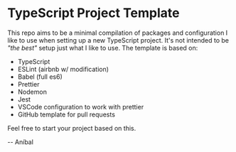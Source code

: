 # TypeScript Project Template

This repo aims to be a minimal compilation of packages and configuration I like to use when setting up a new TypeScript project.
It's not intended to be _"the best"_ setup just what I like to use. The template is based on:
- TypeScript
- ESLint (airbnb w/ modification)
- Babel (full es6)
- Prettier
- Nodemon
- Jest
- VSCode configuration to work with prettier
- GitHub template for pull requests

Feel free to start your project based on this.

-- Aníbal
